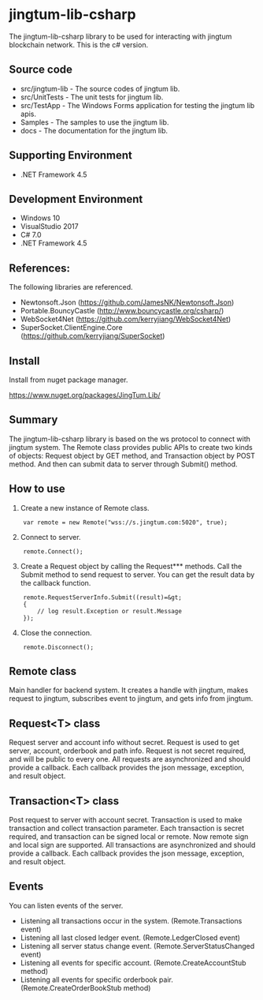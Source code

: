 # jingtum-lib-csharp
The jingtum-lib-csharp library to be used for interacting with jingtum blockchain network. 
This is the c# version.

## Source code  
* src/jingtum-lib - The source codes of jingtum lib.
* src/UnitTests - The unit tests for jingtum lib.
* src/TestApp - The Windows Forms application for testing the jingtum lib apis.
* Samples - The samples to use the jingtum lib.
* docs - The documentation for the jingtum lib.

## Supporting Environment
* .NET Framework 4.5

## Development Environment
* Windows 10
* VisualStudio 2017
* C# 7.0
* .NET Framework 4.5

## References:
The following libraries are referenced.
* Newtonsoft.Json (https://github.com/JamesNK/Newtonsoft.Json)
* Portable.BouncyCastle (http://www.bouncycastle.org/csharp/)
* WebSocket4Net (https://github.com/kerryjiang/WebSocket4Net)
* SuperSocket.ClientEngine.Core (https://github.com/kerryjiang/SuperSocket)

## Install
Install from nuget package manager. 

https://www.nuget.org/packages/JingTum.Lib/

## Summary
The jingtum-lib-csharp library is based on the ws protocol to connect with jingtum system. 
The Remote class provides public APIs to create two kinds of objects: Request object by GET
method, and Transaction object by POST method. And then can submit data to server through 
Submit() method.

## How to use
1) Create a new instance of Remote class.  
```
    var remote = new Remote("wss://s.jingtum.com:5020", true);
```

2) Connect to server.  
```
    remote.Connect();
```

3) Create a Request object by calling the Request*** methods. Call the Submit method to send 
request to server. You can get the result data by the callback function.  
```
    remote.RequestServerInfo.Submit((result)=&gt;  
    {
        // log result.Exception or result.Message  
    });  
```

4) Close the connection.
```
    remote.Disconnect();
```

## Remote class
Main handler for backend system. It creates a handle with jingtum, makes request to jingtum, 
subscribes event to jingtum, and gets info from jingtum.

## Request&lt;T&gt; class
Request server and account info without secret. Request is used to get server, account, orderbook 
and path info. Request is not secret required, and will be public to every one. All requests are 
asynchronized and should provide a callback. Each callback provides the json message, exception, 
and result object.

## Transaction&lt;T&gt; class
Post request to server with account secret. Transaction is used to make transaction and collect 
transaction parameter. Each transaction is secret required, and transaction can be signed local 
or remote. Now remote sign and local sign are supported. All transactions are asynchronized and 
should provide a callback. Each callback provides the json message, exception, and result object.

## Events  
You can listen events of the server.  
* Listening all transactions occur in the system. (Remote.Transactions event)
* Listening all last closed ledger event. (Remote.LedgerClosed event)
* Listening all server status change event. (Remote.ServerStatusChanged event)
* Listening all events for specific account. (Remote.CreateAccountStub method)
* Listening all events for specific orderbook pair. (Remote.CreateOrderBookStub method)

